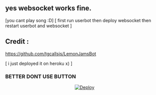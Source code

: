## yes websocket works fine.
[you cant play song :D]
[ first run userbot then deploy websocket then restart userbot and websocket ]

## Credit :
https://github.com/tgcallsjs/LemonJamsBot

[ i just deployed it on heroku x) ]

### BETTER DONT USE BUTTON 
<p align="center">
   <a href="https://heroku.com/deploy?template=https://github.com/midnightmadwalk/LemonWebsocket/main">
  <img src="https://www.herokucdn.com/deploy/button.svg" alt="Deploy">
</a>

</p>
